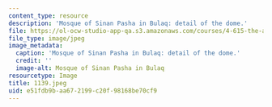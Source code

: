 ```yaml
---
content_type: resource
description: 'Mosque of Sinan Pasha in Bulaq: detail of the dome.'
file: https://ol-ocw-studio-app-qa.s3.amazonaws.com/courses/4-615-the-architecture-of-cairo-spring-2002/e51fdb9baa672199c20f98168be70cf9_1139.jpeg
file_type: image/jpeg
image_metadata:
  caption: 'Mosque of Sinan Pasha in Bulaq: detail of the dome.'
  credit: ''
  image-alt: Mosque of Sinan Pasha in Bulaq
resourcetype: Image
title: 1139.jpeg
uid: e51fdb9b-aa67-2199-c20f-98168be70cf9
---
```

